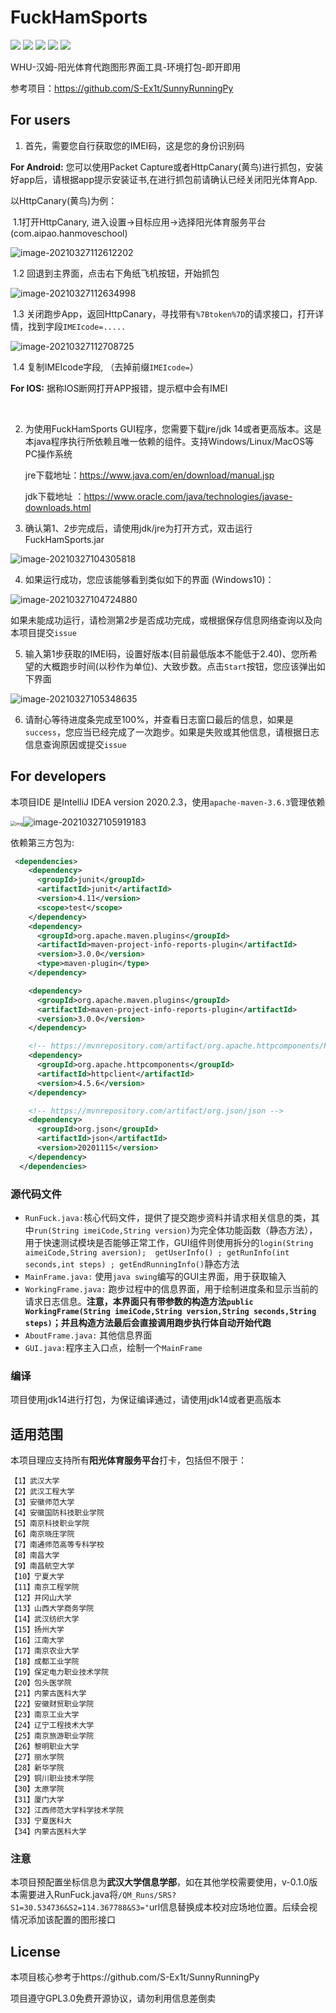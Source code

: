 # FuckHamSports
![](https://img.shields.io/badge/license-GPL3.0-blue)  ![](https://img.shields.io/badge/PRs-welcome-green)  ![](https://img.shields.io/badge/java-jdk14%20or%20later-orange)  ![](https://img.shields.io/badge/issue-welcome-red)  ![](https://img.shields.io/badge/release-0.1.0-brightgreen)

WHU-汉姆-阳光体育代跑图形界面工具-环境打包-即开即用

参考项目：https://github.com/S-Ex1t/SunnyRunningPy

## For users

1. 首先，需要您自行获取您的IMEI码，这是您的身份识别码

**For Android:** 您可以使用Packet Capture或者HttpCanary(黄鸟)进行抓包，安装好app后，请根据app提示安装证书,在进行抓包前请确认已经关闭阳光体育App.   

以HttpCanary(黄鸟)为例：

​		1.1打开HttpCanary, 进入设置->目标应用->选择阳光体育服务平台(com.aipao.hanmoveschool)

![image-20210327112612202](assets/image-20210327112612202.png)

​		1.2 回退到主界面，点击右下角纸飞机按钮，开始抓包

![image-20210327112634998](assets/image-20210327112634998.png)

​		1.3 关闭跑步App，返回HttpCanary，寻找带有`%7Btoken%7D`的请求接口，打开详情，找到字段`IMEIcode=.....`

![image-20210327112708725](assets/image-20210327112708725.png)

​		1.4 复制IMEIcode字段, （去掉前缀`IMEIcode=`）

**For IOS:** 据称IOS断网打开APP报错，提示框中会有IMEI

​	

2. 为使用FuckHamSports GUI程序，您需要下载jre/jdk 14或者更高版本。这是本java程序执行所依赖且唯一依赖的组件。支持Windows/Linux/MacOS等PC操作系统

   jre下载地址：https://www.java.com/en/download/manual.jsp

   jdk下载地址 ：https://www.oracle.com/java/technologies/javase-downloads.html

   

3.  确认第1、2步完成后，请使用jdk/jre为打开方式，双击运行FuckHamSports.jar

![image-20210327104305818](assets/image-20210327104305818.png)

4. 如果运行成功，您应该能够看到类似如下的界面 (Windows10)：

![image-20210327104724880](assets/image-20210327104724880.png)

​		如果未能成功运行，请检测第2步是否成功完成，或根据保存信息网络查询以及向本项目提交`issue`

5.  输入第1步获取的IMEI码，设置好版本(目前最低版本不能低于2.40)、您所希望的大概跑步时间(以秒作为单位)、大致步数。点击`Start`按钮，您应该弹出如下界面

![image-20210327105348635](assets/image-20210327105348635.png)

6. 请耐心等待进度条完成至100%，并查看日志窗口最后的信息，如果是`success`，您应当已经完成了一次跑步。如果是失败或其他信息，请根据日志信息查询原因或提交`issue`

## For developers

本项目IDE 是IntelliJ IDEA version 2020.2.3，使用`apache-maven-3.6.3`管理依赖

<img src="assets/4afbfbedab64034f72b616b4a5c379310a551d0c" alt="img" style="zoom:50%;" />![image-20210327105919183](assets/image-20210327105919183.png)

依赖第三方包为:

```xml
 <dependencies>
    <dependency>
      <groupId>junit</groupId>
      <artifactId>junit</artifactId>
      <version>4.11</version>
      <scope>test</scope>
    </dependency>
    <dependency>
      <groupId>org.apache.maven.plugins</groupId>
      <artifactId>maven-project-info-reports-plugin</artifactId>
      <version>3.0.0</version>
      <type>maven-plugin</type>
    </dependency>

    <dependency>
      <groupId>org.apache.maven.plugins</groupId>
      <artifactId>maven-project-info-reports-plugin</artifactId>
      <version>3.0.0</version>
    </dependency>

    <!-- https://mvnrepository.com/artifact/org.apache.httpcomponents/httpclient -->
    <dependency>
      <groupId>org.apache.httpcomponents</groupId>
      <artifactId>httpclient</artifactId>
      <version>4.5.6</version>
    </dependency>

    <!-- https://mvnrepository.com/artifact/org.json/json -->
    <dependency>
      <groupId>org.json</groupId>
      <artifactId>json</artifactId>
      <version>20201115</version>
    </dependency>
  </dependencies>
```

### 源代码文件

- `RunFuck.java:`核心代码文件，提供了提交跑步资料并请求相关信息的类，其中`run(String imeiCode,String version)`为完全体功能函数（静态方法），用于快速测试模块是否能够正常工作，GUI组件则使用拆分的`login(String aimeiCode,String aversion);  getUserInfo() ; getRunInfo(int seconds,int steps) ; getEndRunningInfo()`静态方法
- `MainFrame.java:` 使用`java swing`编写的GUI主界面，用于获取输入
- `WorkingFrame.java:` 跑步过程中的信息界面，用于绘制进度条和显示当前的请求日志信息。**注意，本界面只有带参数的构造方法`public WorkingFrame(String imeiCode,String version,String seconds,String steps)`；并且构造方法最后会直接调用跑步执行体自动开始代跑**
- `AboutFrame.java:` 其他信息界面
- `GUI.java:`程序主入口点，绘制一个`MainFrame`

### 编译

项目使用jdk14进行打包，为保证编译通过，请使用jdk14或者更高版本

## 适用范围

本项目理应支持所有**阳光体育服务平台**打卡，包括但不限于：

```
【1】武汉大学
【2】武汉工程大学
【3】安徽师范大学
【4】安徽国防科技职业学院
【5】南京科技职业学院
【6】南京晓庄学院
【7】南通师范高等专科学校
【8】南昌大学
【9】南昌航空大学
【10】宁夏大学
【11】南京工程学院
【12】井冈山大学
【13】山西大学商务学院
【14】武汉纺织大学
【15】扬州大学
【16】江南大学
【17】南京农业大学
【18】成都工业学院
【19】保定电力职业技术学院
【20】包头医学院
【21】内蒙古医科大学
【22】安徽财贸职业学院
【23】南京工业大学
【24】辽宁工程技术大学
【25】南京旅游职业学院
【26】黎明职业大学
【27】丽水学院
【28】新华学院
【29】铜川职业技术学院
【30】太原学院
【31】厦门大学
【32】江西师范大学科学技术学院
【33】宁夏医科大
【34】内蒙古医科大学
```

### 注意

本项目预配置坐标信息为**武汉大学信息学部**，如在其他学校需要使用，v-0.1.0版本需要进入RunFuck.java将`/QM_Runs/SRS?S1=30.534736&S2=114.367788&S3="`url信息替换成本校对应场地位置。后续会视情况添加该配置的图形接口



## License

本项目核心参考于https://github.com/S-Ex1t/SunnyRunningPy

项目遵守GPL3.0免费开源协议，请勿利用信息差倒卖

